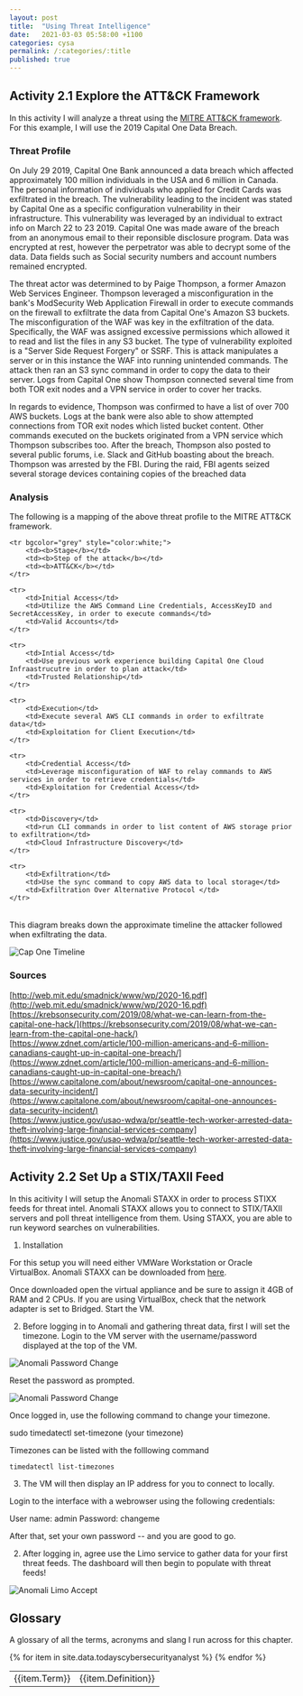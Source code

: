 ```yaml
---
layout: post
title:  "Using Threat Intelligence"
date:   2021-03-03 05:58:00 +1100
categories: cysa 
permalink: /:categories/:title
published: true
---
```


## Activity 2.1 Explore the ATT&CK Framework

In this activity I will analyze a threat using the [MITRE ATT&CK framework](https://attack.mitre.org/). For this
example, I will use the 2019 Capital One Data Breach.

### Threat Profile

On July 29 2019, Capital One Bank announced a data breach which affected approximately 100 million individuals
in the USA and 6 million in Canada. The personal information of individuals who applied for Credit Cards was exfiltrated in the breach. The vulnerability leading to the incident was stated by Capital One as a specific configuration vulnerability in their infrastructure. This vulnerability was leveraged by an individual to extract info on March 22 to 23 2019. Capital One was made aware of the breach from an anonymous email to their reponsible disclosure program. Data was encrypted at rest, however the perpetrator was able to decrypt some of the data. Data fields such as Social security numbers and account numbers remained encrypted.

The threat actor was determined to by Paige Thompson, a former Amazon Web Services Engineer. Thompson leveraged a misconfiguration in the bank's ModSecurity Web Application Firewall in order to execute commands on the firewall to exfiltrate the data from Capital One's Amazon S3 buckets. The misconfiguration of the WAF was key in the exfiltration of the data. Specifically, the WAF was assigned excessive permissions which allowed it to read and list the files in any S3 bucket. The type of vulnerability exploited is a "Server Side Request Forgery" or SSRF. This is attack manipulates a server or in this instance the WAF into running unintended commands. The attack then ran an S3 sync command in order to copy the data to their server. Logs from Capital One show Thompson connected several time from both TOR exit nodes and a VPN service in order to cover her tracks.

In regards to evidence, Thompson was confirmed to have a list of over 700 AWS buckets. Logs at the bank were also able to show attempted connections from TOR exit nodes which listed bucket content. Other commands executed on the buckets originated from a VPN service which Thompson subscribes too. After the breach, Thompson also posted to several public forums, i.e. Slack and GitHub boasting about the breach. 
Thompson was arrested by the FBI. During the raid, FBI agents seized several storage devices containing copies of the breached data


### Analysis

The following is a mapping of the above threat profile to the MITRE ATT&CK framework. 

<table>

    <tr bgcolor="grey" style="color:white;">
        <td><b>Stage</b></td> 
        <td><b>Step of the attack</b></td>
        <td><b>ATT&CK</b></td>
    </tr>

    <tr>
        <td>Initial Access</td> 
        <td>Utilize the AWS Command Line Credentials, AccessKeyID and SecretAccessKey, in order to execute commands</td>
        <td>Valid Accounts</td>
    </tr>

    <tr>
        <td>Intial Access</td> 
        <td>Use previous work experience building Capital One Cloud Infraastrucutre in order to plan attack</td>
        <td>Trusted Relationship</td>
    </tr>

    <tr>
        <td>Execution</td> 
        <td>Execute several AWS CLI commands in order to exfiltrate data</td>
        <td>Exploitation for Client Execution</td>
    </tr>

    <tr>
        <td>Credential Access</td> 
        <td>Leverage misconfiguration of WAF to relay commands to AWS services in order to retrieve credentials</td>
        <td>Exploitation for Credential Access</td>
    </tr>

    <tr>
        <td>Discovery</td> 
        <td>run CLI commands in order to list content of AWS storage prior to exfiltration</td>
        <td>Cloud Infrastructure Discovery</td>
    </tr>

    <tr>
        <td>Exfiltration</td> 
        <td>Use the sync command to copy AWS data to local storage</td>
        <td>Exfiltration Over Alternative Protocol </td>
    </tr>

</table>

This diagram breaks down the approximate timeline the attacker followed when exfiltrating the data.

![Cap One Timeline](\assets\img\capone-timeline.png)

### Sources
[http://web.mit.edu/smadnick/www/wp/2020-16.pdf](http://web.mit.edu/smadnick/www/wp/2020-16.pdf)<br>
[https://krebsonsecurity.com/2019/08/what-we-can-learn-from-the-capital-one-hack/](https://krebsonsecurity.com/2019/08/what-we-can-learn-from-the-capital-one-hack/)<br>
[https://www.zdnet.com/article/100-million-americans-and-6-million-canadians-caught-up-in-capital-one-breach/](https://www.zdnet.com/article/100-million-americans-and-6-million-canadians-caught-up-in-capital-one-breach/)<br>
[https://www.capitalone.com/about/newsroom/capital-one-announces-data-security-incident/](https://www.capitalone.com/about/newsroom/capital-one-announces-data-security-incident/)<br>
[https://www.justice.gov/usao-wdwa/pr/seattle-tech-worker-arrested-data-theft-involving-large-financial-services-company](https://www.justice.gov/usao-wdwa/pr/seattle-tech-worker-arrested-data-theft-involving-large-financial-services-company)<br>

## Activity 2.2 Set Up a STIX/TAXII Feed

In this acitivity I will setup the Anomali STAXX in order to process STIXX feeds for threat intel. 
Anomali STAXX allows you to connect to STIX/TAXII servers and poll threat intelligence from them. 
Using STAXX, you are able to run keyword searches on vulnerabilities.

1. Installation

For this setup you will need either VMWare Workstation or Oracle VirtualBox. 
Anomali STAXX can be downloaded from [here](https://www.anomali.com/resources/staxx/download-staxx).

Once downloaded open the virtual appliance and be sure to assign it 4GB of RAM and 2 CPUs. If you are using VirtualBox, 
check that the network adapter is set to Bridged. Start the VM.

2. Before logging in to Anomali and gathering threat data, first I will set the timezone. Login to the VM server with the username/password displayed at the top of the VM.

![Anomali Password Change](\assets\img\anomali1.jpg)

Reset the password as prompted.

![Anomali Password Change](\assets\img\anomali2.PNG)

Once logged in, use the following command to change your timezone.

sudo timedatectl set-timezone (your timezone)

Timezones can be listed with the folllowing command

`timedatectl list-timezones`


3. The VM will then display an IP address for you to connect to locally. 

Login to the interface with a webrowser using the following credentials:

User name: admin
Password: changeme

After that, set your own password -- and you are good to go. 

2. After logging in, agree use the Limo service to gather data for your first threat feeds.
The dashboard will then begin to populate with threat feeds!

![Anomali Limo Accept](\assets\img\anomali3.jpg)


## Glossary

A glossary of all the terms, acronyms and slang I run across for this chapter.

<table>
{% for item in site.data.todayscybersecurityanalyst %}
    <tr>
        <td>{{item.Term}}</td> 
        <td>{{item.Definition}}</td>
    </tr>
{% endfor %}
</table>